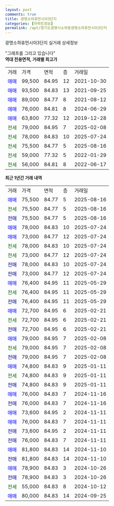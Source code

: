 ```yaml
---
layout: post
comments: true
title: 광명소하휴먼시아3단지
categories: [아파트정보]
permalink: /apt/경기도광명시소하동광명소하휴먼시아3단지
---
```


광명소하휴먼시아3단지 실거래 상세정보

<script type="text/javascript">
  google.charts.load('current', {'packages':['line', 'corechart']});
  google.charts.setOnLoadCallback(drawChart);

  function drawChart() {
    var data = new google.visualization.DataTable();
    data.addColumn('date', '거래일');
    data.addColumn('number', "매매");
    data.addColumn('number', "전세");
    data.addColumn('number', "전매");

    data.addRows([[new Date(Date.parse("2025-08-16")), 75500, null, null], [new Date(Date.parse("2025-08-16")), null, 75500, null], [new Date(Date.parse("2025-08-16")), null, null, 75500], [new Date(Date.parse("2025-07-24")), 78000, null, null], [new Date(Date.parse("2025-07-24")), 73000, null, null], [new Date(Date.parse("2025-07-24")), null, 78000, null], [new Date(Date.parse("2025-07-24")), null, 73000, null], [new Date(Date.parse("2025-07-24")), null, null, 78000], [new Date(Date.parse("2025-07-24")), null, null, 73000], [new Date(Date.parse("2025-05-29")), 76400, null, null], [new Date(Date.parse("2025-05-29")), null, 76400, null], [new Date(Date.parse("2025-05-29")), null, null, 76400], [new Date(Date.parse("2025-02-21")), 72700, null, null], [new Date(Date.parse("2025-02-21")), null, 72700, null], [new Date(Date.parse("2025-02-21")), null, null, 72700], [new Date(Date.parse("2025-02-08")), 79000, null, null], [new Date(Date.parse("2025-02-08")), null, 79000, null], [new Date(Date.parse("2025-02-08")), null, null, 79000], [new Date(Date.parse("2025-01-11")), 74800, null, null], [new Date(Date.parse("2025-01-11")), null, 74800, null], [new Date(Date.parse("2025-01-11")), null, null, 74800], [new Date(Date.parse("2024-11-16")), 76000, null, null], [new Date(Date.parse("2024-11-16")), null, null, 76000], [new Date(Date.parse("2024-11-11")), 73600, null, null], [new Date(Date.parse("2024-11-11")), 76000, null, null], [new Date(Date.parse("2024-11-11")), null, null, 73600], [new Date(Date.parse("2024-11-11")), null, null, 76000], [new Date(Date.parse("2024-11-10")), 81800, null, null], [new Date(Date.parse("2024-11-10")), null, null, 81800], [new Date(Date.parse("2024-10-26")), 78900, null, null], [new Date(Date.parse("2024-10-26")), null, null, 78900], [new Date(Date.parse("2024-10-12")), null, 55000, null], [new Date(Date.parse("2024-09-25")), 80000, null, null]]);

    var options = {
      hAxis: {
        format: 'yyyy/MM/dd'
      },    
      lineWidth: 0,
      pointsVisible: true,    
      title: '최근 1년간 유형별 실거래가 분포',
      legend: { position: 'bottom' }
    };

    var formatter = new google.visualization.NumberFormat({pattern:'###,###'} );
    formatter.format(data, 1);
    formatter.format(data, 2);
    
    setTimeout(function() {
        var chart = new google.visualization.LineChart(document.getElementById('columnchart_material'));
        chart.draw(data, (options));
        document.getElementById('loading').style.display = 'none';
    }, 200);
  }
</script>


<div id="loading" style="z-index:20; display: block; margin-left: 0px">"그래프를 그리고 있습니다"</div>
<div id="columnchart_material" style="width: 95%; margin-left: 0px; display: block"></div>
<!-- contents start -->
<b>역대 전용면적, 거래별 최고가</b>
<table class="sortable">
    <tr>
      <td>거래</td>
      <td>가격</td>
      <td>면적</td>
      <td>층</td>
      <td>거래일</td>
    </tr>
        <tr>
          <td><a style="color: blue">매매</a></td>
          <td>99,500</td>
          <td>84.95</td>
          <td>12</td>
          <td>2021-10-30</td>
        </tr>            <tr>
          <td><a style="color: blue">매매</a></td>
          <td>93,500</td>
          <td>84.83</td>
          <td>13</td>
          <td>2021-09-25</td>
        </tr>            <tr>
          <td><a style="color: blue">매매</a></td>
          <td>89,000</td>
          <td>84.77</td>
          <td>8</td>
          <td>2021-08-12</td>
        </tr>            <tr>
          <td><a style="color: blue">매매</a></td>
          <td>76,000</td>
          <td>84.81</td>
          <td>8</td>
          <td>2024-06-29</td>
        </tr>            <tr>
          <td><a style="color: blue">매매</a></td>
          <td>63,800</td>
          <td>77.32</td>
          <td>12</td>
          <td>2019-12-28</td>
        </tr>        
        <tr>
              <td><a style="color: darkgreen">전세</a></td>
              <td>79,000</td>
              <td>84.95</td>
              <td>7</td>
              <td>2025-02-08</td>
            </tr>            <tr>
              <td><a style="color: darkgreen">전세</a></td>
              <td>78,000</td>
              <td>84.83</td>
              <td>10</td>
              <td>2025-07-24</td>
            </tr>            <tr>
              <td><a style="color: darkgreen">전세</a></td>
              <td>75,500</td>
              <td>84.77</td>
              <td>5</td>
              <td>2025-08-16</td>
            </tr>            <tr>
              <td><a style="color: darkgreen">전세</a></td>
              <td>59,000</td>
              <td>77.32</td>
              <td>5</td>
              <td>2022-01-29</td>
            </tr>            <tr>
              <td><a style="color: darkgreen">전세</a></td>
              <td>56,000</td>
              <td>84.81</td>
              <td>8</td>
              <td>2022-06-17</td>
            </tr>        
    
</table>

<b>최근 1년간 거래 내역</b>

<table class="sortable">
    <tr>
      <td>거래</td>
      <td>가격</td>
      <td>면적</td>
      <td>층</td>
      <td>거래일</td>
    </tr>
    <tr>
      <td><a style="color: blue">매매</a></td>
      <td>75,500</td>
      <td>84.77</td>
      <td>5</td>
      <td>2025-08-16</td>
    </tr>          <tr>
      <td><a style="color: darkgreen">전세</a></td>
      <td>75,500</td>
      <td>84.77</td>
      <td>5</td>
      <td>2025-08-16</td>
    </tr>          <tr>
      <td><a style="color: darkblue">전매</a></td>
      <td>75,500</td>
      <td>84.77</td>
      <td>5</td>
      <td>2025-08-16</td>
    </tr>          <tr>
      <td><a style="color: blue">매매</a></td>
      <td>78,000</td>
      <td>84.83</td>
      <td>10</td>
      <td>2025-07-24</td>
    </tr>          <tr>
      <td><a style="color: blue">매매</a></td>
      <td>73,000</td>
      <td>84.77</td>
      <td>12</td>
      <td>2025-07-24</td>
    </tr>          <tr>
      <td><a style="color: darkgreen">전세</a></td>
      <td>78,000</td>
      <td>84.83</td>
      <td>10</td>
      <td>2025-07-24</td>
    </tr>          <tr>
      <td><a style="color: darkgreen">전세</a></td>
      <td>73,000</td>
      <td>84.77</td>
      <td>12</td>
      <td>2025-07-24</td>
    </tr>          <tr>
      <td><a style="color: darkblue">전매</a></td>
      <td>78,000</td>
      <td>84.83</td>
      <td>10</td>
      <td>2025-07-24</td>
    </tr>          <tr>
      <td><a style="color: darkblue">전매</a></td>
      <td>73,000</td>
      <td>84.77</td>
      <td>12</td>
      <td>2025-07-24</td>
    </tr>          <tr>
      <td><a style="color: blue">매매</a></td>
      <td>76,400</td>
      <td>84.95</td>
      <td>11</td>
      <td>2025-05-29</td>
    </tr>          <tr>
      <td><a style="color: darkgreen">전세</a></td>
      <td>76,400</td>
      <td>84.95</td>
      <td>11</td>
      <td>2025-05-29</td>
    </tr>          <tr>
      <td><a style="color: darkblue">전매</a></td>
      <td>76,400</td>
      <td>84.95</td>
      <td>11</td>
      <td>2025-05-29</td>
    </tr>          <tr>
      <td><a style="color: blue">매매</a></td>
      <td>72,700</td>
      <td>84.95</td>
      <td>6</td>
      <td>2025-02-21</td>
    </tr>          <tr>
      <td><a style="color: darkgreen">전세</a></td>
      <td>72,700</td>
      <td>84.95</td>
      <td>6</td>
      <td>2025-02-21</td>
    </tr>          <tr>
      <td><a style="color: darkblue">전매</a></td>
      <td>72,700</td>
      <td>84.95</td>
      <td>6</td>
      <td>2025-02-21</td>
    </tr>          <tr>
      <td><a style="color: blue">매매</a></td>
      <td>79,000</td>
      <td>84.95</td>
      <td>7</td>
      <td>2025-02-08</td>
    </tr>          <tr>
      <td><a style="color: darkgreen">전세</a></td>
      <td>79,000</td>
      <td>84.95</td>
      <td>7</td>
      <td>2025-02-08</td>
    </tr>          <tr>
      <td><a style="color: darkblue">전매</a></td>
      <td>79,000</td>
      <td>84.95</td>
      <td>7</td>
      <td>2025-02-08</td>
    </tr>          <tr>
      <td><a style="color: blue">매매</a></td>
      <td>74,800</td>
      <td>84.83</td>
      <td>9</td>
      <td>2025-01-11</td>
    </tr>          <tr>
      <td><a style="color: darkgreen">전세</a></td>
      <td>74,800</td>
      <td>84.83</td>
      <td>9</td>
      <td>2025-01-11</td>
    </tr>          <tr>
      <td><a style="color: darkblue">전매</a></td>
      <td>74,800</td>
      <td>84.83</td>
      <td>9</td>
      <td>2025-01-11</td>
    </tr>          <tr>
      <td><a style="color: blue">매매</a></td>
      <td>76,000</td>
      <td>84.83</td>
      <td>7</td>
      <td>2024-11-16</td>
    </tr>          <tr>
      <td><a style="color: darkblue">전매</a></td>
      <td>76,000</td>
      <td>84.83</td>
      <td>7</td>
      <td>2024-11-16</td>
    </tr>          <tr>
      <td><a style="color: blue">매매</a></td>
      <td>73,600</td>
      <td>84.95</td>
      <td>2</td>
      <td>2024-11-11</td>
    </tr>          <tr>
      <td><a style="color: blue">매매</a></td>
      <td>76,000</td>
      <td>84.83</td>
      <td>7</td>
      <td>2024-11-11</td>
    </tr>          <tr>
      <td><a style="color: darkblue">전매</a></td>
      <td>73,600</td>
      <td>84.95</td>
      <td>2</td>
      <td>2024-11-11</td>
    </tr>          <tr>
      <td><a style="color: darkblue">전매</a></td>
      <td>76,000</td>
      <td>84.83</td>
      <td>7</td>
      <td>2024-11-11</td>
    </tr>          <tr>
      <td><a style="color: blue">매매</a></td>
      <td>81,800</td>
      <td>84.83</td>
      <td>14</td>
      <td>2024-11-10</td>
    </tr>          <tr>
      <td><a style="color: darkblue">전매</a></td>
      <td>81,800</td>
      <td>84.83</td>
      <td>14</td>
      <td>2024-11-10</td>
    </tr>          <tr>
      <td><a style="color: blue">매매</a></td>
      <td>78,900</td>
      <td>84.83</td>
      <td>3</td>
      <td>2024-10-26</td>
    </tr>          <tr>
      <td><a style="color: darkblue">전매</a></td>
      <td>78,900</td>
      <td>84.83</td>
      <td>3</td>
      <td>2024-10-26</td>
    </tr>          <tr>
      <td><a style="color: darkgreen">전세</a></td>
      <td>55,000</td>
      <td>84.83</td>
      <td>8</td>
      <td>2024-10-12</td>
    </tr>          <tr>
      <td><a style="color: blue">매매</a></td>
      <td>80,000</td>
      <td>84.83</td>
      <td>14</td>
      <td>2024-09-25</td>
    </tr>      </table>
<!-- contents end -->    

